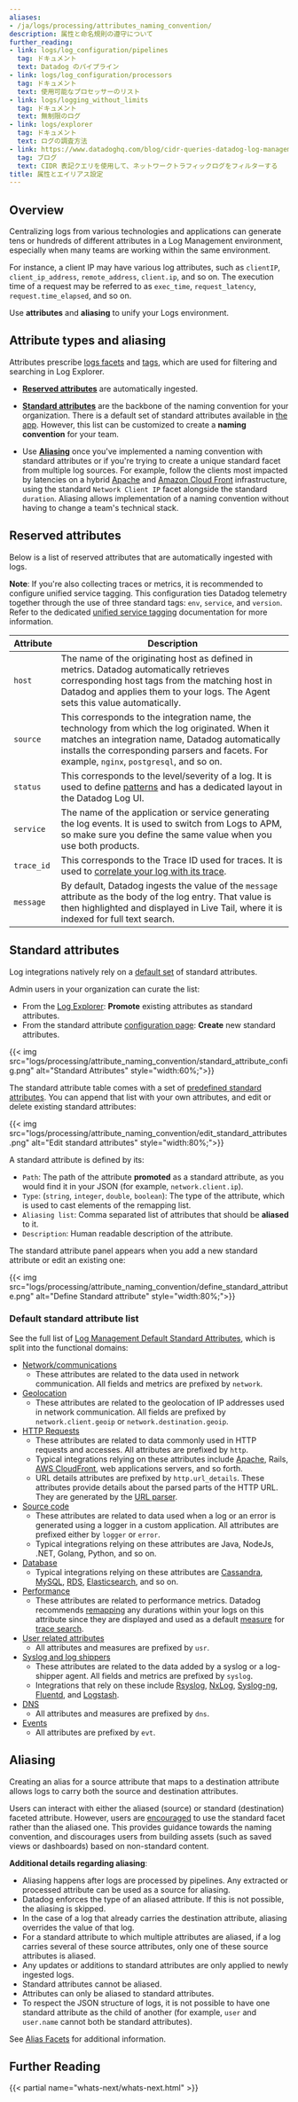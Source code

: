 ```yaml
---
aliases:
- /ja/logs/processing/attributes_naming_convention/
description: 属性と命名規則の遵守について
further_reading:
- link: logs/log_configuration/pipelines
  tag: ドキュメント
  text: Datadog のパイプライン
- link: logs/log_configuration/processors
  tag: ドキュメント
  text: 使用可能なプロセッサーのリスト
- link: logs/logging_without_limits
  tag: ドキュメント
  text: 無制限のログ
- link: logs/explorer
  tag: ドキュメント
  text: ログの調査方法
- link: https://www.datadoghq.com/blog/cidr-queries-datadog-log-management/
  tag: ブログ
  text: CIDR 表記クエリを使用して、ネットワークトラフィックログをフィルターする
title: 属性とエイリアス設定
---
```


## Overview

Centralizing logs from various technologies and applications can generate tens or hundreds of different attributes in a Log Management environment, especially when many teams are working within the same environment.

For instance, a client IP may have various log attributes, such as `clientIP`, `client_ip_address`, `remote_address`, `client.ip`, and so on. The execution time of a request may be referred to as `exec_time`, `request_latency`, `request.time_elapsed`, and so on.

Use **attributes** and **aliasing** to unify your Logs environment.

## Attribute types and aliasing

Attributes prescribe [logs facets][1] and [tags][2], which are used for filtering and searching in Log Explorer.

  * [**Reserved attributes**](#reserved-attributes) are automatically ingested.

  * [**Standard attributes**](#standard-attributes) are the backbone of the naming convention for your organization. There is a default set of standard attributes available in [the app][3]. However, this list can be customized to create a **naming convention** for your team.

  * Use [**Aliasing**](#aliasing) once you've implemented a naming convention with standard attributes or if you're trying to create a unique standard facet from multiple log sources. For example, follow the clients most impacted by latencies on a hybrid [Apache][4] and [Amazon Cloud Front][5] infrastructure, using the standard `Network Client IP` facet alongside the standard `duration`. Aliasing allows implementation of a naming convention without having to change a team's technical stack.

## Reserved attributes

Below is a list of reserved attributes that are automatically ingested with logs.

**Note**: If you're also collecting traces or metrics, it is recommended to configure unified service tagging. This configuration ties Datadog telemetry together through the use of three standard tags: `env`, `service`, and `version`. Refer to the dedicated [unified service tagging][6] documentation for more information.

| Attribute | Description                                                                                                                                                                                                                                |
|-----------|--------------------------------------------------------------------------------------------------------------------------------------------------------------------------------------------------------------------------------------------|
| `host`    | The name of the originating host as defined in metrics. Datadog automatically retrieves corresponding host tags from the matching host in Datadog and applies them to your logs. The Agent sets this value automatically.                          |
| `source`  | This corresponds to the integration name, the technology from which the log originated. When it matches an integration name, Datadog automatically installs the corresponding parsers and facets. For example, `nginx`, `postgresql`, and so on. |
| `status`  | This corresponds to the level/severity of a log. It is used to define [patterns][7] and has a dedicated layout in the Datadog Log UI.                                                                                                     |
| `service` | The name of the application or service generating the log events. It is used to switch from Logs to APM, so make sure you define the same value when you use both products.                                                                |
| `trace_id` | This corresponds to the Trace ID used for traces. It is used to [correlate your log with its trace][8].                                                                                                                                 |
| `message` | By default, Datadog ingests the value of the `message` attribute as the body of the log entry. That value is then highlighted and displayed in Live Tail, where it is indexed for full text search.                                    |

## Standard attributes

Log integrations natively rely on a [default set][9] of standard attributes.

Admin users in your organization can curate the list:

- From the [Log Explorer][1]: **Promote** existing attributes as standard attributes.
- From the standard attribute [configuration page][3]: **Create** new standard attributes.

{{< img src="logs/processing/attribute_naming_convention/standard_attribute_config.png" alt="Standard Attributes" style="width:60%;">}}

The standard attribute table comes with a set of [predefined standard attributes](#default-standard-attribute-list). You can append that list with your own attributes, and edit or delete existing standard attributes:

{{< img src="logs/processing/attribute_naming_convention/edit_standard_attributes.png" alt="Edit standard attributes" style="width:80%;">}}

A standard attribute is defined by its:

- `Path`: The path of the attribute **promoted** as a standard attribute, as you would find it in your JSON (for example, `network.client.ip`).
- `Type`: (`string`, `integer`, `double`, `boolean`): The type of the attribute, which is used to cast elements of the remapping list.
- `Aliasing list`: Comma separated list of attributes that should be **aliased** to it.
- `Description`: Human readable description of the attribute.

The standard attribute panel appears when you add a new standard attribute or edit an existing one:

{{< img src="logs/processing/attribute_naming_convention/define_standard_attribute.png" alt="Define Standard attribute" style="width:80%;">}}

### Default standard attribute list

See the full list of [Log Management Default Standard Attributes][9], which is split into the functional domains:

- [Network/communications][10]
  - These attributes are related to the data used in network communication. All fields and metrics are prefixed by `network`.
- [Geolocation][11]
  - These attributes are related to the geolocation of IP addresses used in network communication. All fields are prefixed by `network.client.geoip` or `network.destination.geoip`.
- [HTTP Requests][12]
  - These attributes are related to data commonly used in HTTP requests and accesses. All attributes are prefixed by `http`.
  - Typical integrations relying on these attributes include [Apache][4], Rails, [AWS CloudFront][13], web applications servers, and so forth.
  - URL details attributes are prefixed by `http.url_details`. These attributes provide details about the parsed parts of the HTTP URL. They are generated by the [URL parser][14].
- [Source code][15]
  - These attributes are related to data used when a log or an error is generated using a logger in a custom application. All attributes are prefixed either by `logger` or `error`.
  - Typical integrations relying on these attributes are Java, NodeJs, .NET, Golang, Python, and so on.
- [Database][16]
  - Typical integrations relying on these attributes are [Cassandra][17], [MySQL][18], [RDS][19], [Elasticsearch][20], and so on.
- [Performance][21]
  - These attributes are related to performance metrics. Datadog recommends [remapping][22] any durations within your logs on this attribute since they are displayed and used as a default [measure][1] for [trace search][23].
- [User related attributes][24]
  - All attributes and measures are prefixed by `usr`.
- [Syslog and log shippers][25]
  - These attributes are related to the data added by a syslog or a log-shipper agent. All fields and metrics are prefixed by `syslog`.
  - Integrations that rely on these include [Rsyslog][26], [NxLog][27], [Syslog-ng][28], [Fluentd][29], and [Logstash][30].
- [DNS][31]
  - All attributes and measures are prefixed by `dns`.
- [Events][32]
  - All attributes are prefixed by `evt`.

## Aliasing

Creating an alias for a source attribute that maps to a destination attribute allows logs to carry both the source and destination attributes.

Users can interact with either the aliased (source) or standard (destination) faceted attribute. However, users are [encouraged][33] to use the standard facet rather than the aliased one. This provides guidance towards the naming convention, and discourages users from building assets (such as saved views or dashboards) based on non-standard content.

**Additional details regarding aliasing**:

- Aliasing happens after logs are processed by pipelines. Any extracted or processed attribute can be used as a source for aliasing.
- Datadog enforces the type of an aliased attribute. If this is not possible, the aliasing is skipped.
- In the case of a log that already carries the destination attribute, aliasing overrides the value of that log.
- For a standard attribute to which multiple attributes are aliased, if a log carries several of these source attributes, only one of these source attributes is aliased.
- Any updates or additions to standard attributes are only applied to newly ingested logs.
- Standard attributes cannot be aliased.
- Attributes can only be aliased to standard attributes.
- To respect the JSON structure of logs, it is not possible to have one standard attribute as the child of another (for example, `user` and `user.name` cannot both be standard attributes).

See [Alias Facets][34] for additional information.

## Further Reading

{{< partial name="whats-next/whats-next.html" >}}

[1]: /ja/logs/explorer/facets/
[2]: /ja/logs/search_syntax/#tags
[3]: https://app.datadoghq.com/logs/pipelines/standard-attributes
[4]: /ja/integrations/apache/
[5]: /ja/integrations/amazon_cloudfront/
[6]: /ja/getting_started/tagging/unified_service_tagging/
[7]: /ja/logs/explorer/patterns/
[8]: /ja/tracing/other_telemetry/connect_logs_and_traces/
[9]: /ja/standard-attributes/?product=log+management
[10]: /ja/standard-attributes/?product=log+management&search=network
[11]: /ja/standard-attributes/?product=log+management&search=geolocation
[12]: /ja/standard-attributes/?search=http.&product=log+management
[13]: /ja/integrations/amazon_elb/
[14]: /ja/logs/log_configuration/processors/#url-parser
[15]: /ja/standard-attributes/?search=logger+error&product=log+management
[16]: /ja/standard-attributes/?search=db&product=log+management
[17]: /ja/integrations/cassandra/
[18]: /ja/integrations/mysql/
[19]: /ja/integrations/amazon_rds/
[20]: /ja/integrations/elastic/
[21]: /ja/standard-attributes/?search=duration&product=log+management
[22]: /ja/logs/log_configuration/processors/#remapper
[23]: /ja/tracing/app_analytics/search/
[24]: /ja/standard-attributes/?search=usr&product=log+management
[25]: /ja/standard-attributes/?search=syslog&product=log+management
[26]: /ja/integrations/rsyslog/
[27]: /ja/integrations/nxlog/
[28]: /ja/integrations/syslog_ng/
[29]: /ja/integrations/fluentd/
[30]: /ja/integrations/logstash/
[31]: /ja/standard-attributes/?search=dns&product=log+management
[32]: /ja/standard-attributes/?search=evt&product=log+management
[33]: /ja/logs/explorer/facets/#aliased-facets
[34]: /ja/logs/explorer/facets/#alias-facets